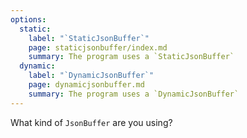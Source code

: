 ```yaml
---
options:
  static:
    label: "`StaticJsonBuffer`"
    page: staticjsonbuffer/index.md
    summary: The program uses a `StaticJsonBuffer`
  dynamic:
    label: "`DynamicJsonBuffer`"
    page: dynamicjsonbuffer.md
    summary: The program uses a `DynamicJsonBuffer`
---
```


What kind of `JsonBuffer` are you using?
